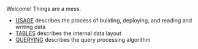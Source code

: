 Welcome! Things are a mess.

- [USAGE](USAGE.md) describes the process of building, deploying, and reading and writing data
- [TABLES](TABLES.md) describes the internal data layout
- [QUERYING](QUERYING.md) describes the query processing algorithm
